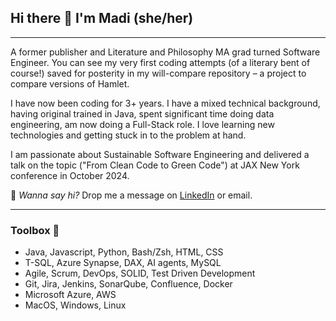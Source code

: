## Hi there 👋 I'm Madi (she/her)
---
A former publisher and Literature and Philosophy MA grad turned Software Engineer. You can see my very first coding attempts (of a literary bent of course!) saved for posterity in my will-compare repository – a project to compare versions of Hamlet.

I have now been coding for 3+ years. I have a mixed technical background, having original trained in Java, spent significant time doing data engineering, am now doing a Full-Stack role. I love learning new technologies and getting stuck in to the problem at hand.

I am passionate about Sustainable Software Engineering and delivered a talk on the topic ("From Clean Code to Green Code") at JAX New York conference in October 2024. 

<!--- 💻
For a good example of my Java and Spring Boot skills check out my end of bootcamp project a [library API](https://github.com/rosemadr/DFESW7_Final_Project).
 * practicing my Java skills (see pinned repos for current work!)
* building my Linux and command line knowledge using the [overthewire games](https://overthewire.org/wargames/)<br>
📚 <i>Currently studying:</i> Java, SOLID principles, JDBC and Spring Boot at QA Academy's DFE Software Development bootcamp.<br> --->
💬 <i>Wanna say hi?</i> Drop me a message on [LinkedIn](https://www.linkedin.com/in/mrsimcock-brown/) or email.

---

### Toolbox 🧰
<ul><li> Java, Javascript, Python, Bash/Zsh, HTML, CSS </li>
<li> T-SQL, Azure Synapse, DAX, AI agents, MySQL </li>
<li> Agile, Scrum, DevOps, SOLID, Test Driven Development </li>
<li> Git, Jira, Jenkins, SonarQube, Confluence, Docker </li>
<li> Microsoft Azure, AWS </li>
<li> MacOS, Windows, Linux </li>
</ul>
